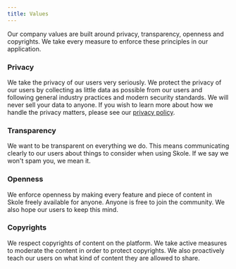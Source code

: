 ```yaml
---
title: Values
---
```


Our company values are built around privacy, transparency, openness and copyrights. We take every measure to enforce these principles in our application.

### Privacy

We take the privacy of our users very seriously. We protect the privacy of our users by collecting as little data as possible from our users and following general industry practices and modern security standards. We will never sell your data to anyone. If you wish to learn more about how we handle the privacy matters, please see our [privacy policy](https://www.skoleapp.com/privacy).

### Transparency

We want to be transparent on everything we do. This means communicating clearly to our users about things to consider when using Skole. If we say we won't spam you, we mean it.

### Openness

We enforce openness by making every feature and piece of content in Skole freely available for anyone. Anyone is free to join the community. We also hope our users to keep this mind.

### Copyrights

We respect copyrights of content on the platform. We take active measures to moderate the content in order to protect copyrights. We also proactively teach our users on what kind of content they are allowed to share.
